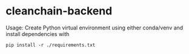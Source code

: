 # cleanchain-backend 

Usage:
Create Python virtual environment using either conda/venv and install dependencies with 

<code>pip install -r ./requirements.txt</code>